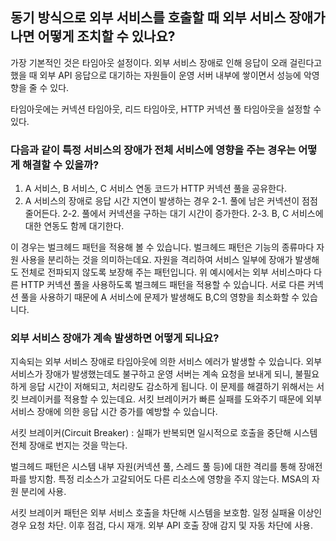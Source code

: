 ## 동기 방식으로 외부 서비스를 호출할 때 외부 서비스 장애가 나면 어떻게 조치할 수 있나요?

가장 기본적인 것은 타임아웃 설정이다. 외부 서비스 장애로 인해 응답이 오래 걸린다고 했을 때 외부 API 응답으로 대기하는 자원들이 운영 서버 내부에 쌓이면서 성능에 악영향을 줄 수 있다.

타임아웃에는 커넥션 타임아웃, 리드 타임아웃, HTTP 커넥션 풀 타임아웃을 설정할 수 있다.


### 다음과 같이 특정 서비스의 장애가 전체 서비스에 영향을 주는 경우는 어떻게 해결할 수 있을까?
1. A 서비스, B 서비스, C 서비스 연동 코드가 HTTP 커넥션 풀을 공유한다.
2. A 서비스의 장애로 응답 시간 지연이 발생하는 경우
    2-1. 풀에 남은 커넥션이 점점 줄어든다.
    2-2. 풀에서 커넥션을 구하는 대기 시간이 증가한다.
    2-3. B, C 서비스에 대한 연동도 함께 대기한다.

이 경우는 벌크헤드 패턴을 적용해 볼 수 있습니다. 벌크헤드 패턴은 기능의 종류마다 자원 사용을 분리하는 것을 의미하는데요. 자원을 격리하여 서비스 일부에 장애가 발생해도 전체로 전파되지 않도록 보장해 주는 패턴입니다. 위 예시에서는 외부 서비스마다 다른 HTTP 커넥션 풀을 사용하도록 벌크헤드 패턴을 적용할 수 있습니다. 서로 다른 커넥션 풀을 사용하기 때문에 A 서비스에 문제가 발생해도 B,C의 영향을 최소화할 수 있습니다.

### 외부 서비스 장애가 계속 발생하면 어떻게 되나요?
지속되는 외부 서비스 장애로 타임아웃에 의한 서비스 에러가 발생할 수 있습니다. 외부 서비스가 장애가 발생했는데도 불구하고 운영 서버는 계속 요청을 보내게 되니, 불필요하게 응답 시간이 저해되고, 처리량도 감소하게 됩니다. 이 문제를 해결하기 위해서는 서킷 브레이커를 적용할 수 있는데요. 서킷 브레이커가 빠른 실패를 도와주기 때문에 외부 서비스 장애에 의한 응답 시간 증가를 예방할 수 있습니다.

서킷 브레이커(Circuit Breaker) : 실패가 반복되면 일시적으로 호출을 중단해 시스템 전체 장애로 번지는 것을 막는다.

벌크헤드 패턴은 시스템 내부 자원(커넥션 풀, 스레드 풀 등)에 대한 격리를 통해 장애전파를 방지함. 특정 리소스가 고갈되어도 다른 리소스에 영향을 주지 않는다. MSA의 자원 분리에 사용.

서킷 브레이커 패턴은 외부 서비스 호출을 차단해 시스템을 보호함. 일정 실패율 이상인 경우 요청 차단. 이후 점검, 다시 재개. 외부 API 호출 장애 감지 및 자동 차단에 사용.

